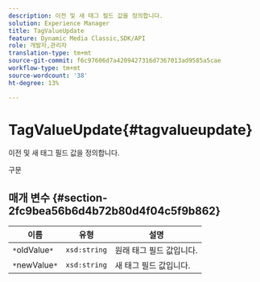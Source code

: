 ```yaml
---
description: 이전 및 새 태그 필드 값을 정의합니다.
solution: Experience Manager
title: TagValueUpdate
feature: Dynamic Media Classic,SDK/API
role: 개발자,관리자
translation-type: tm+mt
source-git-commit: f6c97606d7a4209427316d7367013ad9585a5cae
workflow-type: tm+mt
source-wordcount: '38'
ht-degree: 13%

---
```



# TagValueUpdate{#tagvalueupdate}

이전 및 새 태그 필드 값을 정의합니다.

구문

## 매개 변수 {#section-2fc9bea56b6d4b72b80d4f04c5f9b862}

| 이름 | 유형 | 설명 |
|---|---|---|
| `*`oldValue`*` | `xsd:string` | 원래 태그 필드 값입니다. |
| `*`newValue`*` | `xsd:string` | 새 태그 필드 값입니다. |

